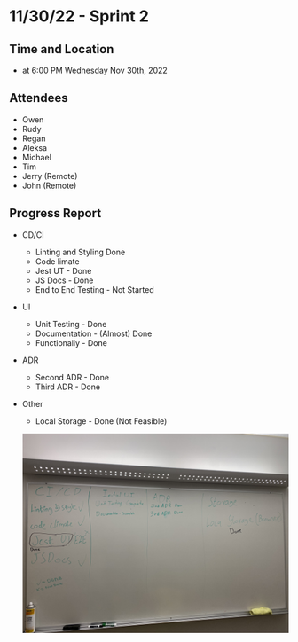 # 11/30/22 - Sprint 2

## Time and Location

- at 6:00 PM Wednesday Nov 30th, 2022

## Attendees
- Owen
- Rudy
- Regan
- Aleksa
- Michael
- Tim 
- Jerry (Remote)
- John (Remote)

## Progress Report
- CD/CI
  - Linting and Styling Done
  - Code limate
  - Jest UT - Done
  - JS Docs - Done
  - End to End Testing - Not Started
- UI
  - Unit Testing - Done
  - Documentation - (Almost) Done
  - Functionaliy - Done
- ADR
  - Second ADR - Done
  - Third ADR - Done
- Other
  - Local Storage - Done (Not Feasible)

  ![Image 1](Sprint2-0.jpg)